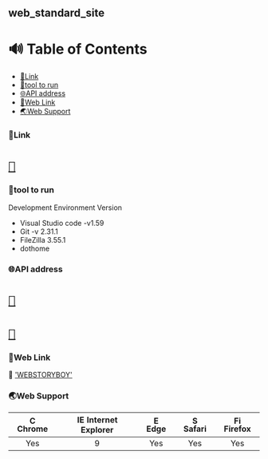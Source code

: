 
## web_standard_site
# 🔊 Table of Contents

- [🔗Link](#link)
- [👟tool to run](#tool-to-run)
- [🌐API address](#api-address)
- [📖Web Link](#web-link)
- [🌏Web Support](#web-support)

### 🔗Link
# [`🔗`](http://bjl0615.dothome.co.kr/web/index.html)

### 👟tool to run

Development Environment Version
- Visual Studio code -v1.59
- Git -v 2.31.1
- FileZilla 3.55.1
- dothome

### 🌐API address

# [`🔗`](https://kenwheeler.github.io/slick/)
# [`🔗`](https://www.lightgalleryjs.com/)

### 📖Web Link
:school: ['WEBSTORYBOY'](https://wtss.tistory.com/)

### 🌏Web Support

| <img src="https://user-images.githubusercontent.com/1215767/34348387-a2e64588-ea4d-11e7-8267-a43365103afe.png" alt="Chrome" width="16px" height="16px" /> Chrome | <img src="https://user-images.githubusercontent.com/1215767/34348590-250b3ca2-ea4f-11e7-9efb-da953359321f.png" alt="IE" width="16px" height="16px" /> Internet Explorer | <img src="https://user-images.githubusercontent.com/1215767/34348380-93e77ae8-ea4d-11e7-8696-9a989ddbbbf5.png" alt="Edge" width="16px" height="16px" /> Edge | <img src="https://user-images.githubusercontent.com/1215767/34348394-a981f892-ea4d-11e7-9156-d128d58386b9.png" alt="Safari" width="16px" height="16px" /> Safari | <img src="https://user-images.githubusercontent.com/1215767/34348383-9e7ed492-ea4d-11e7-910c-03b39d52f496.png" alt="Firefox" width="16px" height="16px" /> Firefox |
| :--------------------------------------------------------------------------------------------------------------------------------------------------------------: | :---------------------------------------------------------------------------------------------------------------------------------------------------------------------: | :----------------------------------------------------------------------------------------------------------------------------------------------------------: | :--------------------------------------------------------------------------------------------------------------------------------------------------------------: | :----------------------------------------------------------------------------------------------------------------------------------------------------------------: |
|                                                                               Yes                                                                                |                                                                                   9                                                                                   |                                                                             Yes                                                                              |                                                                               Yes                                                                                |                                                                                Yes                                                                                 |

